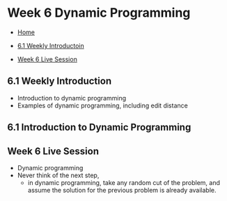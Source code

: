# Week 6 Dynamic Programming

- [Home](/README.md#async-table-of-contents)
- [6.1 Weekly Introductoin](#61-weekly-introduction)

- [Week 6 Live Session](#week-6-live-session)


## 6.1 Weekly Introduction
- Introduction to dynamic programming
- Examples of dynamic programming, including edit distance

## 6.1 Introduction to Dynamic Programming


## Week 6 Live Session
- Dynamic programming
- Never think of the next step,
  - in dynamic programming, take any random cut of the problem, and assume the solution for the previous problem is already available.